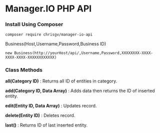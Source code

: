 #  Manager.IO PHP API #

### Install Using Composer ###

  `composer require chrisgv/manager-io-api`
  
  Business(Host,Username,Password,Business ID)
  
  `new Business(http://yourHost/api/,Username,Password,XXXXXXXX-XXXX-XXXX-XXXX-XXXXXXXXXXXX)`

### Class Methods ###


  __all(Category ID)__ : Returns all ID of entities in category.
  
  __add(Category ID, Data Array)__ : Adds data then returns the ID of inserted entity.
  
  __edit(Entity ID, Data Array)__ : Updates record.
  
  __delete(Entity ID)__ : Deletes record.
  
  __last()__ : Returns ID of last inserted entity.
